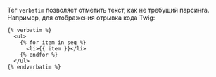 Тег ```verbatim``` позволяет отметить текст, как не требущий парсинга. Например, для отображения отрывка кода Twig:

```twig
{% verbatim %}
  <ul>
    {% for item in seq %}
      <li>{{ item }}</li>
    {% endfor %}
  </ul>
{% endverbatim %}
```

